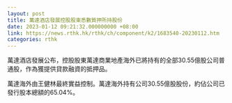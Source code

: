 ```yaml
---
layout: post
title: 萬達酒店發展控股股東悉數質押所持股份
date: 2023-01-12 09:21:32.000000000 +08:00
link: https://news.rthk.hk/rthk/ch/component/k2/1683540-20230112.htm
categories: rthk
---
```


萬達酒店發展公布，控股股東萬達商業地產海外已將持有的全部30.55億股公司普通股，作為獲提供貸款融資的抵押品。

萬達海外由王健林最終實益控制。萬達海外持有公司30.55億股股份，約佔公司已發行股本總額的65.04%。
